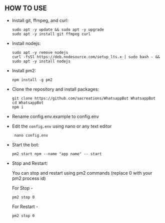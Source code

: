## HOW TO USE

- Install git, ffmpeg, and curl:

      sudo apt -y update && sudo apt -y upgrade
      sudo apt -y install git ffmpeg curl

- Install nodejs:

      sudo apt -y remove nodejs
      curl -fsSl https://deb.nodesource.com/setup_lts.x | sudo bash - && sudo apt -y install nodejs


- Install pm2:

      npm install -g pm2

- Clone the repository and install packages:

      git clone https://github.com/sacreations/WhatsappBot WhatsappBot
      cd WhatsappBot
      npm i

- Rename config.env.example to config.env
  
- Edit the `config.env` using nano or any text editor

       nano config.env

- Start the bot:

      pm2 start npm --name "app name" -- start

- Stop and Restart:

  You can stop and restart using pm2 commands (replace 0 with your pm2 process id)

  For Stop -

      pm2 stop 0

  For Restart -
  
      pm2 stop 0


       
